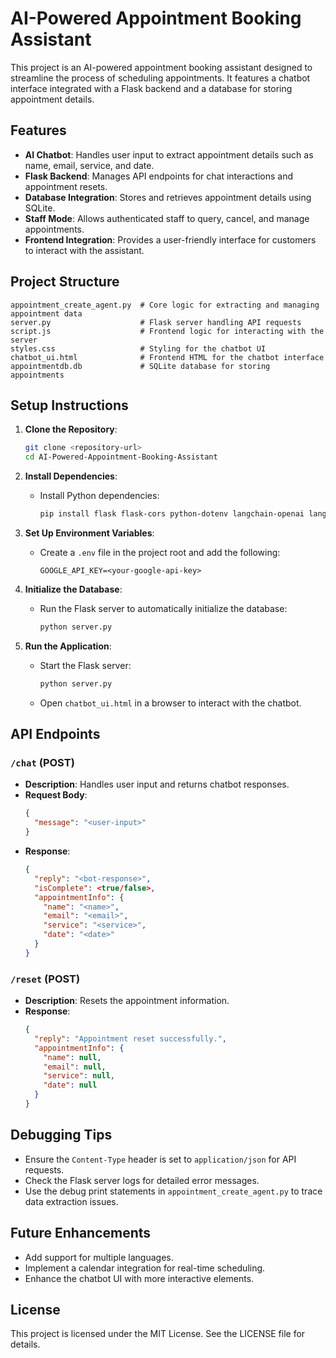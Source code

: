 # AI-Powered Appointment Booking Assistant

This project is an AI-powered appointment booking assistant designed to streamline the process of scheduling appointments. It features a chatbot interface integrated with a Flask backend and a database for storing appointment details.

## Features

- **AI Chatbot**: Handles user input to extract appointment details such as name, email, service, and date.
- **Flask Backend**: Manages API endpoints for chat interactions and appointment resets.
- **Database Integration**: Stores and retrieves appointment details using SQLite.
- **Staff Mode**: Allows authenticated staff to query, cancel, and manage appointments.
- **Frontend Integration**: Provides a user-friendly interface for customers to interact with the assistant.

## Project Structure

```
appointment_create_agent.py  # Core logic for extracting and managing appointment data
server.py                    # Flask server handling API requests
script.js                    # Frontend logic for interacting with the server
styles.css                   # Styling for the chatbot UI
chatbot_ui.html              # Frontend HTML for the chatbot interface
appointmentdb.db             # SQLite database for storing appointments
```

## Setup Instructions

1. **Clone the Repository**:
   ```bash
   git clone <repository-url>
   cd AI-Powered-Appointment-Booking-Assistant
   ```

2. **Install Dependencies**:
   - Install Python dependencies:
     ```bash
     pip install flask flask-cors python-dotenv langchain-openai langchain-google-genai
     ```

3. **Set Up Environment Variables**:
   - Create a `.env` file in the project root and add the following:
     ```env
     GOOGLE_API_KEY=<your-google-api-key>
     ```

4. **Initialize the Database**:
   - Run the Flask server to automatically initialize the database:
     ```bash
     python server.py
     ```

5. **Run the Application**:
   - Start the Flask server:
     ```bash
     python server.py
     ```
   - Open `chatbot_ui.html` in a browser to interact with the chatbot.

## API Endpoints

### `/chat` (POST)
- **Description**: Handles user input and returns chatbot responses.
- **Request Body**:
  ```json
  {
    "message": "<user-input>"
  }
  ```
- **Response**:
  ```json
  {
    "reply": "<bot-response>",
    "isComplete": <true/false>,
    "appointmentInfo": {
      "name": "<name>",
      "email": "<email>",
      "service": "<service>",
      "date": "<date>"
    }
  }
  ```

### `/reset` (POST)
- **Description**: Resets the appointment information.
- **Response**:
  ```json
  {
    "reply": "Appointment reset successfully.",
    "appointmentInfo": {
      "name": null,
      "email": null,
      "service": null,
      "date": null
    }
  }
  ```

## Debugging Tips

- Ensure the `Content-Type` header is set to `application/json` for API requests.
- Check the Flask server logs for detailed error messages.
- Use the debug print statements in `appointment_create_agent.py` to trace data extraction issues.

## Future Enhancements

- Add support for multiple languages.
- Implement a calendar integration for real-time scheduling.
- Enhance the chatbot UI with more interactive elements.

## License

This project is licensed under the MIT License. See the LICENSE file for details.
